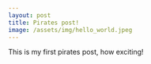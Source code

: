 ```yaml
---
layout: post
title: Pirates post!
image: /assets/img/hello_world.jpeg
---
```


This is my first pirates post, how exciting!
